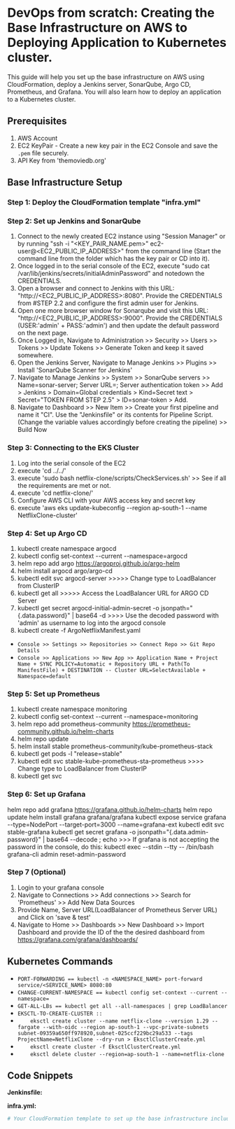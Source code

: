 # DevOps from scratch: Creating the Base Infrastructure on AWS to Deploying Application to Kubernetes cluster.

This guide will help you set up the base infrastructure on AWS using CloudFormation, deploy a Jenkins server, SonarQube, Argo CD, Prometheus, and Grafana. You will also learn how to deploy an application to a Kubernetes cluster.

## Prerequisites

1. AWS Account
2. EC2 KeyPair - Create a new key pair in the EC2 Console and save the `.pem` file securely.
3. API Key from 'themoviedb.org'

## Base Infrastructure Setup

### Step 1: Deploy the CloudFormation template "infra.yml"

### Step 2: Set up Jenkins and SonarQube

1. Connect to the newly created EC2 instance using "Session Manager" or by running "ssh -i "<KEY_PAIR_NAME.pem>" ec2-user@<EC2_PUBLIC_IP_ADDRESS>" from the command line (Start the command line from the folder which has the key pair or CD into it).
2. Once logged in to the serial console of the EC2, execute "sudo cat /var/lib/jenkins/secrets/initialAdminPassword" and notedown the CREDENTIALS.
3. Open a browser and connect to Jenkins with this URL: "http://<EC2_PUBLIC_IP_ADDRESS>:8080". Provide the CREDENTIALS from #STEP 2.2 and configure the first admin user for Jenkins.
4. Open one more browser window for Sonarqube and visit this URL: "http://<EC2_PUBLIC_IP_ADDRESS>:9000". Provide the CREDENTIALS (USER:'admin' + PASS:'admin') and then update the default password on the next page.
5. Once Logged in, Navigate to Administration >> Security >> Users >> Tokens >> Update Tokens >> Generate Token and keep it saved somewhere.
6. Open the Jenkins Server, Navigate to Manage Jenkins >> Plugins >> Install 'SonarQube Scanner for Jenkins'
7. Navigate to Manage Jenkins >> System >> SonarQube servers >> Name=sonar-server; Server URL=<DEFAULT>; Server authentication token >> Add > Jenkins > Domain=Global credentials >  Kind=Secret text > Secret="TOKEN FROM STEP 2.5" > ID=sonar-token  > Add.
8. Navigate to Dashboard >> New Item >> Create your first pipeline and name it "CI". Use the "Jenkinsfile" or its contents for Pipeline Script.(Change the variable values accordingly before creating the pipeline) >> Build Now

### Step 3: Connecting to the EKS Cluster

1. Log into the serial console of the EC2
2. execute 'cd ../../'
3. execute 'sudo bash netflix-clone/scripts/CheckServices.sh' >> See if all the requirements are met or not.
4. execute 'cd netflix-clone/'
5. Configure AWS CLI with your AWS access key and secret key
6. execute 'aws eks update-kubeconfig --region ap-south-1 --name NetflixClone-cluster'

### Step 4: Set up Argo CD

1. kubectl create namespace argocd
2. kubectl config set-context --current --namespace=argocd
3. helm repo add argo https://argoproj.github.io/argo-helm
4. helm install argocd argo/argo-cd
5. kubectl edit svc argocd-server >>>>> Change type to LoadBalancer from ClusterIP
6. kubectl get all >>>>> Access the LoadBalancer URL for ARGO CD Server
7. kubectl get secret argocd-initial-admin-secret -o jsonpath="{.data.password}" | base64 -d >>>> Use the decoded password with 'admin' as username to log into the argocd console
9. kubectl create -f ArgoNetflixManifest.yaml
- `Console >> Settings >> Repositories >> Connect Repo >> Git Repo Details`
- `Console >> Applications >> New App >> Application Name + Project Name + SYNC POLICY=Automatic + Repository URL + Path(To ManifestFile) + DESTINATION -- Cluster URL=SelectAvailable + Namespace=default`

### Step 5: Set up Prometheus

1. kubectl create namespace monitoring
2. kubectl config set-context --current --namespace=monitoring
3. helm repo add prometheus-community https://prometheus-community.github.io/helm-charts 
4. helm repo update 
5. helm install stable prometheus-community/kube-prometheus-stack
6. kubectl get pods -l "release=stable"
7. kubectl edit svc stable-kube-prometheus-sta-prometheus >>>> Change type to LoadBalancer from ClusterIP
8. kubectl get svc    

### Step 6: Set up Grafana

helm repo add grafana https://grafana.github.io/helm-charts
helm repo update
helm install grafana grafana/grafana
kubectl expose service grafana --type=NodePort --target-port=3000 --name=grafana-ext
kubectl edit svc stable-grafana
kubectl get secret grafana -o jsonpath="{.data.admin-password}" | base64 --decode ; echo
    >>> If grafana is not accepting the password in the console, do this:
    kubectl exec --stdin --tty <stable-grafana-POD-NAME> -- /bin/bash
    grafana-cli admin reset-admin-password <NEW-PASSWORD>

### Step 7 (Optional)
1. Login to your grafana console
2. Navigate to Connections >> Add connections >> Search for 'Prometheus' >> Add New Data Sources
3. Provide Name, Server URL(LoadBalancer of Prometheus Server URL) and Click on 'save & test'
4. Navigate to Home >> Dashboards >> New Dashboard >> Import Dashboard and provide the ID of the the desired dashboard from https://grafana.com/grafana/dashboards/



## Kubernetes Commands

- `PORT-FORWARDING == kubectl -n <NAMESPACE_NAME> port-forward service/<SERVICE_NAME> 8080:80`
- `CHANGE-CURRENT-NAMESPACE == kubectl config set-context --current --namespace=`
- `GET-ALL-LBs == kubectl get all --all-namespaces | grep LoadBalancer`
- `EKSCTL-TO-CREATE-CLUSTER ::`
- `    eksctl create cluster --name netflix-clone --version 1.29 --fargate --with-oidc --region ap-south-1 --vpc-private-subnets subnet-09359a650ff978920,subnet-025ccf229bc29a533 --tags ProjectName=NetflixClone --dry-run > EksctlClusterCreate.yml`
- `    eksctl create cluster -f EksctlClusterCreate.yml`
- `    eksctl delete cluster --region=ap-south-1 --name=netflix-clone`

## Code Snippets

**Jenkinsfile:**

**infra.yml:**

```yaml
# Your CloudFormation template to set up the base infrastructure including a Kubernetes cluster in the AWS Cloud